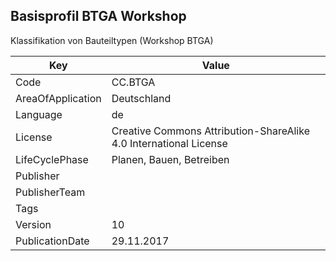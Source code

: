 ## Basisprofil BTGA Workshop
Klassifikation von Bauteiltypen (Workshop BTGA)

Key | Value |
--|--|
Code | CC.BTGA |  
AreaOfApplication | Deutschland |  
Language | de |  
License | Creative Commons Attribution-ShareAlike 4.0 International License |  
LifeCyclePhase | Planen, Bauen, Betreiben |  
Publisher | [](http://www.cafmring.de) |  
PublisherTeam |  |  
Tags |  |  
Version | 10 |  
PublicationDate | 29.11.2017 |  

